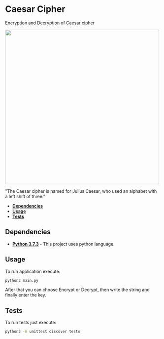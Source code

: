 # Caesar Cipher
 Encryption and Decryption of Caesar cipher  
 
<img src="https://media.giphy.com/media/455jgiG1HYdQ4/giphy.gif" width="500" height="500"/>

"The Caesar cipher is named for Julius Caesar, who used an alphabet with a left shift of three."

- __[Dependencies](#dep)__
- __[Usage](#usage)__
- __[Tests](#tests)__

## <a name="dep"></a>Dependencies

- __[Python 3.7.3](https://www.python.org/downloads/release/python-373/)__ - This project uses python language.

## <a name="dep"></a>Usage

To run application execute:
```bash
python3 main.py
```

After that you can choose Encrypt or Decrypt, then write the string and finally enter the key.

## <a name="dep"></a>Tests

To run tests just execute:
```bash
python3 -m unittest discover tests
```  

